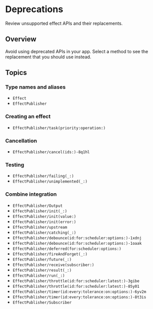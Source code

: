 # Deprecations

Review unsupported effect APIs and their replacements.

## Overview

Avoid using deprecated APIs in your app. Select a method to see the replacement that you should use instead.

## Topics

### Type names and aliases

- ``Effect``
- ``EffectPublisher``

### Creating an effect

- ``EffectPublisher/task(priority:operation:)``

### Cancellation

- ``EffectPublisher/cancel(ids:)-8q1hl``

### Testing

- ``EffectPublisher/failing(_:)``
- ``EffectPublisher/unimplemented(_:)``

### Combine integration

- ``EffectPublisher/Output``
- ``EffectPublisher/init(_:)``
- ``EffectPublisher/init(value:)``
- ``EffectPublisher/init(error:)``
- ``EffectPublisher/upstream``
- ``EffectPublisher/catching(_:)``
- ``EffectPublisher/debounce(id:for:scheduler:options:)-1xdnj``
- ``EffectPublisher/debounce(id:for:scheduler:options:)-1oaak``
- ``EffectPublisher/deferred(for:scheduler:options:)``
- ``EffectPublisher/fireAndForget(_:)``
- ``EffectPublisher/future(_:)``
- ``EffectPublisher/receive(subscriber:)``
- ``EffectPublisher/result(_:)``
- ``EffectPublisher/run(_:)``
- ``EffectPublisher/throttle(id:for:scheduler:latest:)-3gibe``
- ``EffectPublisher/throttle(id:for:scheduler:latest:)-85y01``
- ``EffectPublisher/timer(id:every:tolerance:on:options:)-6yv2m``
- ``EffectPublisher/timer(id:every:tolerance:on:options:)-8t3is``
- ``EffectPublisher/Subscriber``
<!--DocC: Can't currently document `Publisher` extensions. -->
